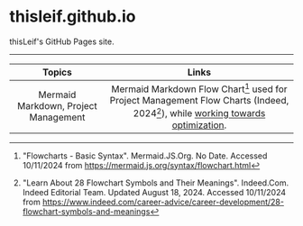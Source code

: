# thisleif.github.io
thisLeif's GitHub Pages site.

---

| **Topics** | **Links** |
| :-------------------------: | :--------------: |
| Mermaid Markdown, Project Management | Mermaid Markdown Flow Chart[^1] used for Project Management Flow Charts (Indeed, 2024[^2]), while [working towards optimization](https://github.com/thisLeif/thisleif.github.io/blob/main/MMD-PM.md). |

[^1]: "Flowcharts - Basic Syntax". Mermaid.JS.Org. No Date. Accessed 10/11/2024 from https://mermaid.js.org/syntax/flowchart.html  
[^2]: "Learn About 28 Flowchart Symbols and Their Meanings". Indeed.Com. Indeed Editorial Team. Updated August 18, 2024. Accessed 10/11/2024 from https://www.indeed.com/career-advice/career-development/28-flowchart-symbols-and-meanings